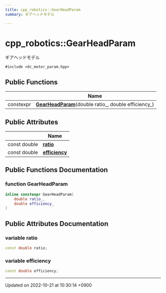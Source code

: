 ```yaml
---
title: cpp_robotics::GearHeadParam
summary: ギアヘッドモデル 

---
```


# cpp_robotics::GearHeadParam



ギアヘッドモデル 


`#include <dc_motor_param.hpp>`

## Public Functions

|                | Name           |
| -------------- | -------------- |
| constexpr | **[GearHeadParam](/cpp_robotics/doxybook/Classes/structcpp__robotics_1_1GearHeadParam/#function-gearheadparam)**(double ratio_, double efficiency_) |

## Public Attributes

|                | Name           |
| -------------- | -------------- |
| const double | **[ratio](/cpp_robotics/doxybook/Classes/structcpp__robotics_1_1GearHeadParam/#variable-ratio)**  |
| const double | **[efficiency](/cpp_robotics/doxybook/Classes/structcpp__robotics_1_1GearHeadParam/#variable-efficiency)**  |

## Public Functions Documentation

### function GearHeadParam

```cpp
inline constexpr GearHeadParam(
    double ratio_,
    double efficiency_
)
```


## Public Attributes Documentation

### variable ratio

```cpp
const double ratio;
```


### variable efficiency

```cpp
const double efficiency;
```


-------------------------------

Updated on 2022-10-21 at 10:30:14 +0900